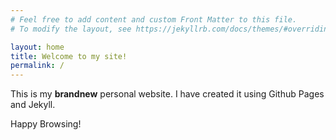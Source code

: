 ```yaml
---
# Feel free to add content and custom Front Matter to this file.
# To modify the layout, see https://jekyllrb.com/docs/themes/#overriding-theme-defaults

layout: home
title: Welcome to my site!
permalink: /
---
```


This is my **brandnew** personal website. I have created it using Github Pages and Jekyll.

Happy Browsing!